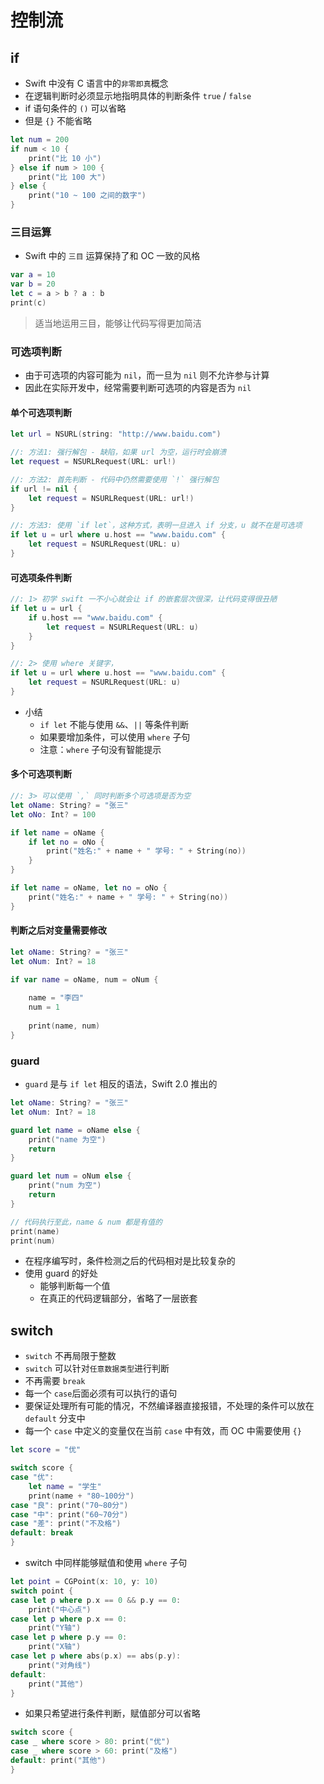 # 控制流

## if

* Swift 中没有 C 语言中的`非零即真`概念
* 在逻辑判断时必须显示地指明具体的判断条件 `true` / `false`
* if 语句条件的 `()` 可以省略
* 但是 `{}` 不能省略

```swift
let num = 200
if num < 10 {
    print("比 10 小")
} else if num > 100 {
    print("比 100 大")
} else {
    print("10 ~ 100 之间的数字")
}
```

### 三目运算

* Swift 中的 `三目` 运算保持了和 OC 一致的风格

```swift
var a = 10
var b = 20
let c = a > b ? a : b
print(c)
```

> 适当地运用三目，能够让代码写得更加简洁

### 可选项判断

* 由于可选项的内容可能为 `nil`，而一旦为 `nil` 则不允许参与计算
* 因此在实际开发中，经常需要判断可选项的内容是否为 `nil`

#### 单个可选项判断

```swift
let url = NSURL(string: "http://www.baidu.com")

//: 方法1: 强行解包 - 缺陷，如果 url 为空，运行时会崩溃
let request = NSURLRequest(URL: url!)

//: 方法2: 首先判断 - 代码中仍然需要使用 `!` 强行解包
if url != nil {
    let request = NSURLRequest(URL: url!)
}

//: 方法3: 使用 `if let`，这种方式，表明一旦进入 if 分支，u 就不在是可选项
if let u = url where u.host == "www.baidu.com" {
    let request = NSURLRequest(URL: u)
}
```
#### 可选项条件判断

```swift
//: 1> 初学 swift 一不小心就会让 if 的嵌套层次很深，让代码变得很丑陋
if let u = url {
    if u.host == "www.baidu.com" {
        let request = NSURLRequest(URL: u)
    }
}

//: 2> 使用 where 关键字，
if let u = url where u.host == "www.baidu.com" {
    let request = NSURLRequest(URL: u)
}
```

* 小结
    * `if let` 不能与使用 `&&`、`||` 等条件判断
    * 如果要增加条件，可以使用 `where` 子句
    * 注意：`where` 子句没有智能提示

#### 多个可选项判断

```swift
//: 3> 可以使用 `,` 同时判断多个可选项是否为空
let oName: String? = "张三"
let oNo: Int? = 100

if let name = oName {
    if let no = oNo {
        print("姓名:" + name + " 学号: " + String(no))
    }
}

if let name = oName, let no = oNo {
    print("姓名:" + name + " 学号: " + String(no))
}
```

#### 判断之后对变量需要修改

```swift
let oName: String? = "张三"
let oNum: Int? = 18

if var name = oName, num = oNum {
    
    name = "李四"
    num = 1
    
    print(name, num)
}
```

### guard

* `guard` 是与 `if let` 相反的语法，Swift 2.0 推出的

```swift
let oName: String? = "张三"
let oNum: Int? = 18

guard let name = oName else {
    print("name 为空")
    return
}

guard let num = oNum else {
    print("num 为空")
    return
}

// 代码执行至此，name & num 都是有值的
print(name)
print(num)
```

* 在程序编写时，条件检测之后的代码相对是比较复杂的
* 使用 guard 的好处
    - 能够判断每一个值
    - 在真正的代码逻辑部分，省略了一层嵌套

## switch

* `switch` 不再局限于整数
* `switch` 可以针对`任意数据类型`进行判断
* 不再需要 `break`
* 每一个 `case`后面必须有可以执行的语句
* 要保证处理所有可能的情况，不然编译器直接报错，不处理的条件可以放在 `default` 分支中
* 每一个 `case` 中定义的变量仅在当前 `case` 中有效，而 OC 中需要使用 `{}`

```swift
let score = "优"

switch score {
case "优":
    let name = "学生"
    print(name + "80~100分")
case "良": print("70~80分")
case "中": print("60~70分")
case "差": print("不及格")
default: break
}
```

* switch 中同样能够赋值和使用 `where` 子句

```swift
let point = CGPoint(x: 10, y: 10)
switch point {
case let p where p.x == 0 && p.y == 0:
    print("中心点")
case let p where p.x == 0:
    print("Y轴")
case let p where p.y == 0:
    print("X轴")
case let p where abs(p.x) == abs(p.y):
    print("对角线")
default:
    print("其他")
}
```

* 如果只希望进行条件判断，赋值部分可以省略

```swift
switch score {
case _ where score > 80: print("优")
case _ where score > 60: print("及格")
default: print("其他")
}
```

